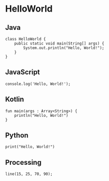 # HelloWorld

## Java

```
class HelloWorld {
    public static void main(String[] args) {
        System.out.println("Hello, World!"); 
    }
}
```

## JavaScript

```
console.log('Hello, World!');
```

## Kotlin

```
fun main(args : Array<String>) {
    println("Hello, World!")
}
```

## Python

```
print("Hello, World!")
```

## Processing
```
line(15, 25, 70, 90);
```

